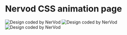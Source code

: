 # Nervod CSS animation page

![Design coded by NerVod](Capture1.PNG)
![Design coded by NerVod](Capture2.PNG)
![Design coded by NerVod](Capture3.PNG)